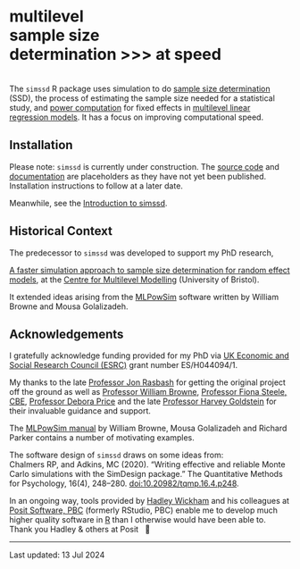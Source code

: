 
<!-- README.md is generated from README.Rmd. Please edit that file -->
<!-- badges: start -->
<!-- badges: end -->
<!-- ======================================================================= -->
<!-- Doc update timestamp: Sat 13 Jul 2024 19:10 BST -->

# multilevel<br/>sample size<br/>determination<span class="sub-head"> <span class="chevron">\>\>\></span> at speed</span>

<br/> The `simssd` R package uses simulation to do [sample size
determination](https://en.wikipedia.org/wiki/Sample_size_determination)
(SSD), the process of estimating the sample size needed for a
statistical study, and [power
computation](https://en.wikipedia.org/wiki/Power_of_a_test) for fixed
effects in [multilevel linear regression
models](https://www.bristol.ac.uk/cmm/learning/multilevel-models/). It
has a focus on improving computational speed.

<!-- ======================================================================= -->

## Installation

<div class="note">

<span class="note-emph"><span class="note-head">Please note:</span>
`simssd` is currently under construction.</span> The [source
code](https://github.com/toniprice/simssd/) and
[documentation](./reference/index.html) are placeholders as they have
not yet been published. Installation instructions to follow at a later
date.

Meanwhile, see the [Introduction to simssd](./articles/intro.html).

</div>

<!-- ======================================================================= -->

## Historical Context

The predecessor to `simssd` was developed to support my PhD research,
<!-- TODO: Restore the EThOS link when EThOS is back online -->
<!-- [A faster simulation approach to sample size determination for random effect models](https://ethos.bl.uk/OrderDetails.do?did=1&uin=uk.bl.ethos.730872), -->
[A faster simulation approach to sample size determination for random
effect models](https://bris.on.worldcat.org/oclc/1052823916), at the
[Centre for Multilevel Modelling](https://www.bristol.ac.uk/cmm/)
(University of Bristol).

It extended ideas arising from the
[MLPowSim](https://www.bristol.ac.uk/cmm/software/mlpowsim/) software
written by William Browne and Mousa Golalizadeh.

<!-- ======================================================================= -->

## Acknowledgements

I gratefully acknowledge funding provided for my PhD via [UK Economic
and Social Research Council (ESRC)](https://www.ukri.org/councils/esrc/)
grant number ES/H044094/1.

My thanks to the late
<a href="https://www.bristol.ac.uk/cmm/team/rasbash.html"
class="people-link">Professor Jon Rasbash</a> for getting the original
project off the ground as well as <a
href="https://research-information.bris.ac.uk/en/persons/william-j-browne"
class="people-link">Professor William Browne</a>,
<a href="https://www.lse.ac.uk/Statistics/People/Professor-Fiona-Steele"
class="people-link">Professor Fiona Steele, CBE</a>,
<a href="https://research.manchester.ac.uk/en/persons/debora.price"
class="people-link">Professor Debora Price</a> and the late
<a href="https://www.bristol.ac.uk/cmm/team/hg/"
class="people-link">Professor Harvey Goldstein</a> for their invaluable
guidance and support.

The [MLPowSim
manual](https://www.bristol.ac.uk/media-library/sites/cmm/migrated/documents/mlpowsim-manual.pdf)
by William Browne, Mousa Golalizadeh and Richard Parker contains a
number of motivating examples.

The software design of `simssd` draws on some ideas from:<br/> Chalmers
RP, and Adkins, MC (2020). “Writing effective and reliable Monte Carlo
simulations with the SimDesign package.” The Quantitative Methods for
Psychology, 16(4), 248–280.
[doi:10.20982/tqmp.16.4.p248](https://doi.org/10.20982/tqmp.16.4.p248).

In an ongoing way, tools provided by
<a href="https://hadley.nz/" class="people-link">Hadley Wickham</a> and
his colleagues at [Posit Software, PBC](https://posit.co/) (formerly
RStudio, PBC) enable me to develop much higher quality software in
[R](https://www.r-project.org/) than I otherwise would have been able
to. Thank you Hadley & others at Posit   🙂

<!-- ======================================================================= -->
<hr/>

<div id="last-updated">

Last updated: 13 Jul 2024

</div>

<!-- ======================================================================= -->
